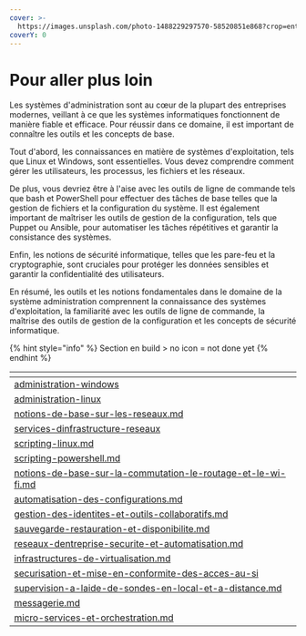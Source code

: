 ```yaml
---
cover: >-
  https://images.unsplash.com/photo-1488229297570-58520851e868?crop=entropy&cs=tinysrgb&fm=jpg&ixid=MnwxOTcwMjR8MHwxfHNlYXJjaHw2fHxkYXRhY2VudGVyfGVufDB8fHx8MTY3NTE1MDc2Mg&ixlib=rb-4.0.3&q=80
coverY: 0
---
```


# Pour aller plus loin

Les systèmes d'administration sont au cœur de la plupart des entreprises modernes, veillant à ce que les systèmes informatiques fonctionnent de manière fiable et efficace. Pour réussir dans ce domaine, il est important de connaître les outils et les concepts de base.

Tout d'abord, les connaissances en matière de systèmes d'exploitation, tels que Linux et Windows, sont essentielles. Vous devez comprendre comment gérer les utilisateurs, les processus, les fichiers et les réseaux.

De plus, vous devriez être à l'aise avec les outils de ligne de commande tels que bash et PowerShell pour effectuer des tâches de base telles que la gestion de fichiers et la configuration du système. Il est également important de maîtriser les outils de gestion de la configuration, tels que Puppet ou Ansible, pour automatiser les tâches répétitives et garantir la consistance des systèmes.

Enfin, les notions de sécurité informatique, telles que les pare-feu et la cryptographie, sont cruciales pour protéger les données sensibles et garantir la confidentialité des utilisateurs.

En résumé, les outils et les notions fondamentales dans le domaine de la système administration comprennent la connaissance des systèmes d'exploitation, la familiarité avec les outils de ligne de commande, la maîtrise des outils de gestion de la configuration et les concepts de sécurité informatique.

{% hint style="info" %}
Section en build > no icon = not done yet
{% endhint %}

<table data-card-size="large" data-view="cards"><thead><tr><th data-card-target data-type="content-ref"></th></tr></thead><tbody><tr><td><a href="administration-windows/">administration-windows</a></td></tr><tr><td><a href="administration-linux/">administration-linux</a></td></tr><tr><td><a href="notions-de-base-sur-les-reseaux.md">notions-de-base-sur-les-reseaux.md</a></td></tr><tr><td><a href="services-dinfrastructure-reseaux/">services-dinfrastructure-reseaux</a></td></tr><tr><td><a href="scripting-linux.md">scripting-linux.md</a></td></tr><tr><td><a href="scripting-powershell.md">scripting-powershell.md</a></td></tr><tr><td><a href="notions-de-base-sur-la-commutation-le-routage-et-le-wi-fi.md">notions-de-base-sur-la-commutation-le-routage-et-le-wi-fi.md</a></td></tr><tr><td><a href="automatisation-des-configurations.md">automatisation-des-configurations.md</a></td></tr><tr><td><a href="gestion-des-identites-et-outils-collaboratifs.md">gestion-des-identites-et-outils-collaboratifs.md</a></td></tr><tr><td><a href="sauvegarde-restauration-et-disponibilite.md">sauvegarde-restauration-et-disponibilite.md</a></td></tr><tr><td><a href="reseaux-dentreprise-securite-et-automatisation.md">reseaux-dentreprise-securite-et-automatisation.md</a></td></tr><tr><td><a href="infrastructures-de-virtualisation.md">infrastructures-de-virtualisation.md</a></td></tr><tr><td><a href="securisation-et-mise-en-conformite-des-acces-au-si/">securisation-et-mise-en-conformite-des-acces-au-si</a></td></tr><tr><td><a href="supervision-a-laide-de-sondes-en-local-et-a-distance.md">supervision-a-laide-de-sondes-en-local-et-a-distance.md</a></td></tr><tr><td><a href="messagerie.md">messagerie.md</a></td></tr><tr><td><a href="micro-services-et-orchestration.md">micro-services-et-orchestration.md</a></td></tr></tbody></table>
